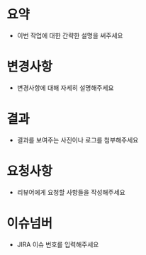 # 요약

- 이번 작업에 대한 간략한 설명을 써주세요

# 변경사항

- 변경사항에 대해 자세히 설명해주세요

# 결과

- 결과를 보여주는 사진이나 로그를 첨부해주세요

# 요청사항

- 리뷰어에게 요청할 사항들을 작성해주세요

# 이슈넘버

- JIRA 이슈 번호를 입력해주세요
